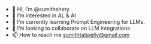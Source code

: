 - 👋 Hi, I’m @sumithshety
- 👀 I’m interested in AL & AI
- 🌱 I’m currently learning Prompt Engineering for LLMs.
- 💞️ I’m looking to collaborate on LLM Integrations
- 📫 How to reach me sumithtatipelly@gmail.com

<!---
sumithshety/sumithshety is a ✨ special ✨ repository because its `README.md` (this file) appears on your GitHub profile.
You can click the Preview link to take a look at your changes.
--->
